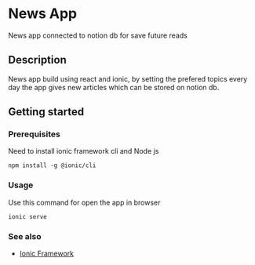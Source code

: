 # News App

News app connected to notion db for save future reads

## Description

News app build using react and ionic,  by setting the prefered topics every day the app gives new articles which can be stored on notion db.

## Getting started

### Prerequisites
Need to install ionic framework cli and Node js
```console
npm install -g @ionic/cli
```

### Usage
Use this command for open the app in browser
```console
ionic serve
```

### See also

- [Ionic Framework](https://ionicframework.com/)
